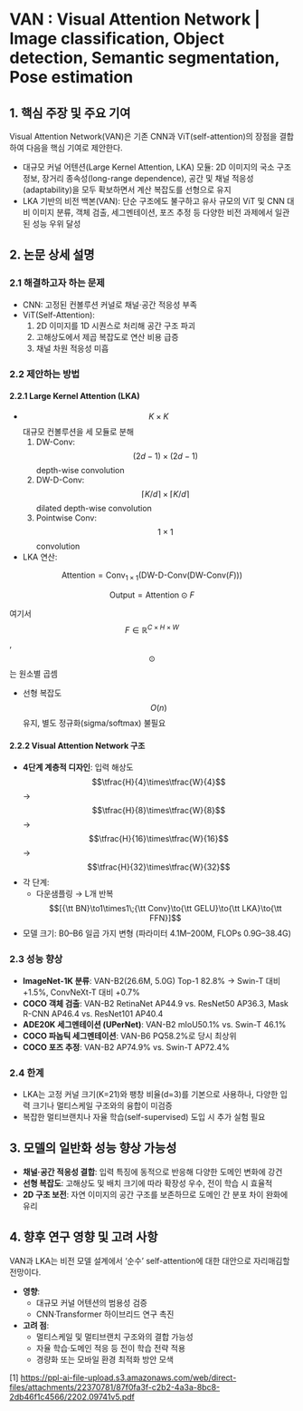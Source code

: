 # VAN : Visual Attention Network | Image classification, Object detection, Semantic segmentation, Pose estimation

## 1. 핵심 주장 및 주요 기여  
Visual Attention Network(VAN)은 기존 CNN과 ViT(self-attention)의 장점을 결합하여 다음을 핵심 기여로 제안한다.  
- 대규모 커널 어텐션(Large Kernel Attention, LKA) 모듈: 2D 이미지의 국소 구조 정보, 장거리 종속성(long-range dependence), 공간 및 채널 적응성(adaptability)을 모두 확보하면서 계산 복잡도를 선형으로 유지  
- LKA 기반의 비전 백본(VAN): 단순 구조에도 불구하고 유사 규모의 ViT 및 CNN 대비 이미지 분류, 객체 검출, 세그멘테이션, 포즈 추정 등 다양한 비전 과제에서 일관된 성능 우위 달성  

## 2. 논문 상세 설명

### 2.1 해결하고자 하는 문제  
- CNN: 고정된 컨볼루션 커널로 채널·공간 적응성 부족  
- ViT(Self-Attention):  
  1. 2D 이미지를 1D 시퀀스로 처리해 공간 구조 파괴  
  2. 고해상도에서 제곱 복잡도로 연산 비용 급증  
  3. 채널 차원 적응성 미흡  

### 2.2 제안하는 방법

#### 2.2.1 Large Kernel Attention (LKA)  
- $$K\times K$$ 대규모 컨볼루션을 세 모듈로 분해  
  1. DW-Conv: $$(2d-1)\times(2d-1)$$ depth-wise convolution  
  2. DW-D-Conv: $$\lceil K/d\rceil \times \lceil K/d\rceil$$ dilated depth-wise convolution  
  3. Pointwise Conv: $$1\times1$$ convolution  
- LKA 연산:  

$$
    \mathrm{Attention} = \mathrm{Conv}_{1\times1}(\mathrm{DW\text{-}D\text{-}Conv}(\mathrm{DW\text{-}Conv}(F)))
  $$

$$
    \mathrm{Output} = \mathrm{Attention} \odot F
  $$
  
여기서 $$F\in\mathbb{R}^{C\times H\times W}$$, $$\odot$$는 원소별 곱셈  
- 선형 복잡도 $$O(n)$$ 유지, 별도 정규화(sigma/softmax) 불필요  

#### 2.2.2 Visual Attention Network 구조  
- **4단계 계층적 디자인**: 입력 해상도 $$\tfrac{H}{4}\times\tfrac{W}{4}$$ → $$\tfrac{H}{8}\times\tfrac{W}{8}$$ → $$\tfrac{H}{16}\times\tfrac{W}{16}$$ → $$\tfrac{H}{32}\times\tfrac{W}{32}$$  
- 각 단계:  
  - 다운샘플링 → L개 반복 $$[{\tt BN}\to1\times1\;{\tt Conv}\to{\tt GELU}\to{\tt LKA}\to{\tt FFN}]$$  
- 모델 크기: B0–B6 일곱 가지 변형 (파라미터 4.1M–200M, FLOPs 0.9G–38.4G)

### 2.3 성능 향상  
- **ImageNet-1K 분류**: VAN-B2(26.6M, 5.0G) Top-1 82.8% → Swin-T 대비 +1.5%, ConvNeXt-T 대비 +0.7%  
- **COCO 객체 검출**: VAN-B2 RetinaNet AP44.9 vs. ResNet50 AP36.3, Mask R-CNN AP46.4 vs. ResNet101 AP40.4  
- **ADE20K 세그멘테이션 (UPerNet)**: VAN-B2 mIoU50.1% vs. Swin-T 46.1%  
- **COCO 파놉틱 세그멘테이션**: VAN-B6 PQ58.2%로 당시 최상위  
- **COCO 포즈 추정**: VAN-B2 AP74.9% vs. Swin-T AP72.4%  

### 2.4 한계  
- LKA는 고정 커널 크기(K=21)와 팽창 비율(d=3)를 기본으로 사용하나, 다양한 입력 크기나 멀티스케일 구조와의 융합이 미검증  
- 복잡한 멀티브랜치나 자율 학습(self-supervised) 도입 시 추가 실험 필요  

## 3. 모델의 일반화 성능 향상 가능성  
- **채널·공간 적응성 결합**: 입력 특징에 동적으로 반응해 다양한 도메인 변화에 강건  
- **선형 복잡도**: 고해상도 및 배치 크기에 따라 확장성 우수, 전이 학습 시 효율적  
- **2D 구조 보전**: 자연 이미지의 공간 구조를 보존하므로 도메인 간 분포 차이 완화에 유리  

## 4. 향후 연구 영향 및 고려 사항  
VAN과 LKA는 비전 모델 설계에서 ‘순수’ self-attention에 대한 대안으로 자리매김할 전망이다.  
- **영향**:  
  - 대규모 커널 어텐션의 범용성 검증  
  - CNN·Transformer 하이브리드 연구 촉진  
- **고려 점**:  
  - 멀티스케일 및 멀티브랜치 구조와의 결합 가능성  
  - 자율 학습·도메인 적응 등 전이 학습 전략 적용  
  - 경량화 또는 모바일 환경 최적화 방안 모색

[1] https://ppl-ai-file-upload.s3.amazonaws.com/web/direct-files/attachments/22370781/87f0fa3f-c2b2-4a3a-8bc8-2db46f1c4566/2202.09741v5.pdf
